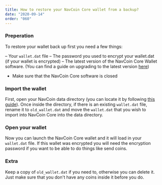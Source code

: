 ```yaml
---
title: How to restore your NavCoin Core wallet from a backup?
date: "2020-09-14"
order: "060"
---
```


### Preperation

To restore your wallet back up first you need a few things: 

– Your `wallet.dat` file 
– The password you used to encrypt your wallet.dat (if your wallet is encrypted)
– The latest version of the NavCoin Core Wallet software. (You can find a guide on upgrading to the latest version [here](/navcoin-core/update-your-wallet)) 
- Make sure that the NavCoin Core software is closed

### Import the wallet

First, open your NavCoin data directory (you can locate it by following [this guide](/navcoin-core/locate-your-data-directory)).
Once inside the directory, if there is an existing `wallet.dat` file, rename it to `old_wallet.dat` and move the `wallet.dat` that you wish to import into NavCoin Core into the data directory.

### Open your wallet

Now you can launch the NavCoin Core wallet and it will load in your `wallet.dat` file. If this wallet was encrypted you will need the encryption password if you want to be able to do things like send coins.

### Extra

Keep a copy of `old_wallet.dat` if you need to, otherwise you can delete it. Just make sure that you don't have any coins inside it before you do.

